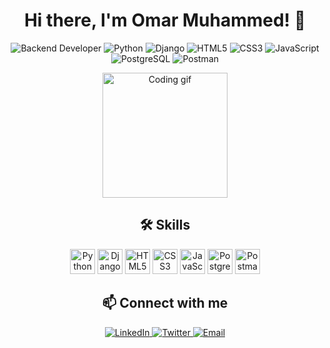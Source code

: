 <h1 align="center">Hi there, I'm Omar Muhammed! 👋</h1>

<p align="center">
  <img src="https://img.shields.io/badge/Backend-Developer-blue" alt="Backend Developer">
  <img src="https://img.shields.io/badge/Python-3776AB?logo=python&logoColor=white" alt="Python">
  <img src="https://img.shields.io/badge/Django-092E20?logo=django&logoColor=white" alt="Django">
  <img src="https://img.shields.io/badge/HTML5-E34F26?logo=html5&logoColor=white" alt="HTML5">
  <img src="https://img.shields.io/badge/CSS3-1572B6?logo=css3&logoColor=white" alt="CSS3">
  <img src="https://img.shields.io/badge/JavaScript-F7DF1E?logo=javascript&logoColor=black" alt="JavaScript">
  <img src="https://img.shields.io/badge/PostgreSQL-336791?logo=postgresql&logoColor=white" alt="PostgreSQL">
  <img src="https://img.shields.io/badge/Postman-FF6C37?logo=postman&logoColor=white" alt="Postman">
</p>

<p align="center">
  <img src="[https://media.giphy.com/media/QHE5gWI0QjqF2/giphy.gif](https://i.giphy.com/media/v1.Y2lkPTc5MGI3NjExM2xvMHpydWU5eGV1OHk2djlxZXB4ejR1ZWR4ODNmd2VhcG1vajFxYiZlcD12MV9pbnRlcm5hbF9naWZfYnlfaWQmY3Q9Zw/Ws6T5PN7wHv3cY8xy8/giphy.gif)" width="200" alt="Coding gif">
</p>

<h2 align="center">🛠️ Skills</h2>
<p align="center">
  <img src="https://img.icons8.com/color/48/000000/python.png" alt="Python" width="40" height="40"/>
  <img src="https://img.icons8.com/ios/50/000000/django.png" alt="Django" width="40" height="40"/>
  <img src="https://img.icons8.com/color/48/000000/html-5.png" alt="HTML5" width="40" height="40"/>
  <img src="https://img.icons8.com/color/48/000000/css3.png" alt="CSS3" width="40" height="40"/>
  <img src="https://img.icons8.com/color/48/000000/javascript.png" alt="JavaScript" width="40" height="40"/>
  <img src="https://img.icons8.com/color/48/000000/postgreesql.png" alt="PostgreSQL" width="40" height="40"/>
  <img src="https://img.icons8.com/dusk/64/000000/postman-api.png" alt="Postman" width="40" height="40"/>
</p>

<h2 align="center">📫 Connect with me</h2>
<p align="center">
  <a href="https://www.linkedin.com/in/omar-muhammed-9a7428285/" target="_blank">
    <img src="https://img.icons8.com/fluent/48/000000/linkedin.png" alt="LinkedIn"/>
  </a>
  <a href="https://x.com/OmarMuhammmed" target="_blank">
    <img src="https://img.icons8.com/fluent/48/000000/twitter.png" alt="Twitter"/>
  </a>
  <a href="mailto:your-email@example.com" target="_blank">
    <img src="https://img.icons8.com/fluent/48/000000/email.png" alt="Email"/>
  </a>
</p>
